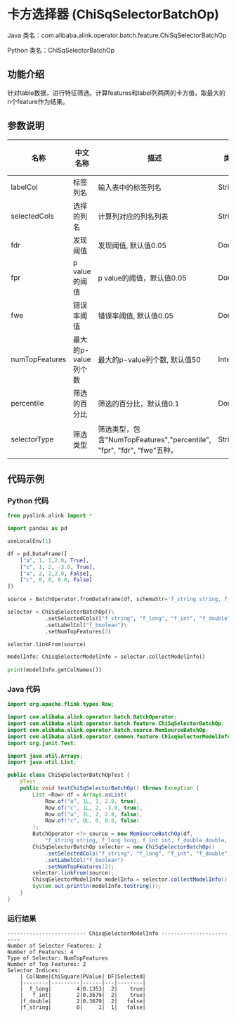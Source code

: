 # 卡方选择器 (ChiSqSelectorBatchOp)
Java 类名：com.alibaba.alink.operator.batch.feature.ChiSqSelectorBatchOp

Python 类名：ChiSqSelectorBatchOp


## 功能介绍

针对table数据，进行特征筛选。计算features和label列两两的卡方值，取最大的n个feature作为结果。

## 参数说明

| 名称 | 中文名称 | 描述 | 类型 | 是否必须？ | 取值范围 | 默认值 |
| --- | --- | --- | --- | --- | --- | --- |
| labelCol | 标签列名 | 输入表中的标签列名 | String | ✓ |  |  |
| selectedCols | 选择的列名 | 计算列对应的列名列表 | String[] | ✓ |  |  |
| fdr | 发现阈值 | 发现阈值, 默认值0.05 | Double |  |  | 0.05 |
| fpr | p value的阈值 | p value的阈值，默认值0.05 | Double |  |  | 0.05 |
| fwe | 错误率阈值 | 错误率阈值, 默认值0.05 | Double |  |  | 0.05 |
| numTopFeatures | 最大的p-value列个数 | 最大的p-value列个数, 默认值50 | Integer |  |  | 50 |
| percentile | 筛选的百分比 | 筛选的百分比，默认值0.1 | Double |  |  | 0.1 |
| selectorType | 筛选类型 | 筛选类型，包含"NumTopFeatures","percentile", "fpr", "fdr", "fwe"五种。 | String |  | "NumTopFeatures", "PERCENTILE", "FPR", "FDR", "FWE" | "NumTopFeatures" |


## 代码示例
### Python 代码
```python
from pyalink.alink import *

import pandas as pd

useLocalEnv(1)

df = pd.DataFrame([
    ["a", 1, 1,2.0, True],
    ["c", 1, 2, -3.0, True],
    ["a", 2, 2,2.0, False],
    ["c", 0, 0, 0.0, False]
])

source = BatchOperator.fromDataframe(df, schemaStr='f_string string, f_long long, f_int int, f_double double, f_boolean boolean')

selector = ChiSqSelectorBatchOp()\
            .setSelectedCols(["f_string", "f_long", "f_int", "f_double"])\
            .setLabelCol("f_boolean")\
            .setNumTopFeatures(2)

selector.linkFrom(source)

modelInfo: ChisqSelectorModelInfo = selector.collectModelInfo()
        
print(modelInfo.getColNames())


```
### Java 代码
```java
import org.apache.flink.types.Row;

import com.alibaba.alink.operator.batch.BatchOperator;
import com.alibaba.alink.operator.batch.feature.ChiSqSelectorBatchOp;
import com.alibaba.alink.operator.batch.source.MemSourceBatchOp;
import com.alibaba.alink.operator.common.feature.ChisqSelectorModelInfo;
import org.junit.Test;

import java.util.Arrays;
import java.util.List;

public class ChiSqSelectorBatchOpTest {
	@Test
	public void testChiSqSelectorBatchOp() throws Exception {
		List <Row> df = Arrays.asList(
			Row.of("a", 1L, 1, 2.0, true),
			Row.of("c", 1L, 2, -3.0, true),
			Row.of("a", 2L, 2, 2.0, false),
			Row.of("c", 0L, 0, 0.0, false)
		);
		BatchOperator <?> source = new MemSourceBatchOp(df,
			"f_string string, f_long long, f_int int, f_double double, f_boolean boolean");
		ChiSqSelectorBatchOp selector = new ChiSqSelectorBatchOp()
			.setSelectedCols("f_string", "f_long", "f_int", "f_double")
			.setLabelCol("f_boolean")
			.setNumTopFeatures(2);
		selector.linkFrom(source);
		ChisqSelectorModelInfo modelInfo = selector.collectModelInfo();
		System.out.println(modelInfo.toString());
	}
}
```

### 运行结果

```
------------------------- ChisqSelectorModelInfo -------------------------
Number of Selector Features: 2
Number of Features: 4
Type of Selector: NumTopFeatures
Number of Top Features: 2
Selector Indices: 
    | ColName|ChiSquare|PValue| DF|Selected|
    |--------|---------|------|---|--------|
    |  f_long|        4|0.1353|  2|    true|
    |   f_int|        2|0.3679|  2|    true|
    |f_double|        2|0.3679|  2|   false|
    |f_string|        0|     1|  1|   false|
```



